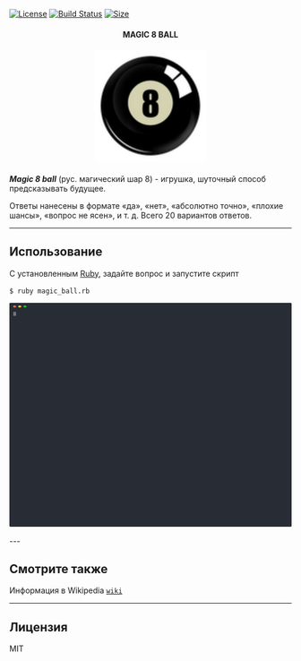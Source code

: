 
[![License](http://img.shields.io/:license-mit-blue.svg)](http://doge.mit-license.org)
[![Build Status](https://img.shields.io/badge/version-1.0.0-red)](https://img.shields.io/badge/version-1.0.0-red)
[![Size](https://img.shields.io/badge/Ruby-156%20kB-red)]()

<h4 align="center">
  MAGIC 8 BALL
</h4>

<h4 align="center">
  <img alt="MAGIC 8 BALL" src="magicball.png" width="200"/>
</h4>

***Magic 8 ball*** (рус. магический шар 8) - игрушка, шуточный способ предсказывать будущее.

Ответы нанесены в формате «да», «нет», «абсолютно точно», «плохие шансы», «вопрос не ясен», и т. д. Всего 20 вариантов ответов.

---

## Использование

С установленным [Ruby](https://www.ruby-lang.org/en/downloads/), задайте вопрос и запустите скрипт

    $ ruby magic_ball.rb

<p align="center">
  <img width="600" height="400" src="mb.svg">
</p>
---

## Смотрите также

Информация в Wikipedia [`wiki`](https://ru.wikipedia.org/wiki/Magic_8_ball)

---

## Лицензия

MIT